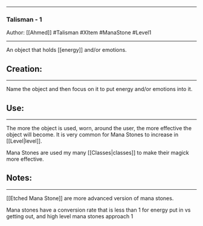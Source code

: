 - - - 
### Talisman - 1 
Author: [[Ahmed]]
#Talisman #XItem #ManaStone #Level1
- - - 
An object that holds [[energy]] and/or emotions.

## Creation: 
---
Name the object and then focus on it to put energy and/or emotions into it. 

## Use:
---
The more the object is used, worn, around the user, the more effective the object will become.
It is very common for Mana Stones to increase in [[Level|level]].

Mana Stones are used my many [[Classes|classes]] to make their magick more effective.

## Notes:
- - - 
[[Etched Mana Stone]] are more advanced version of mana stones.

Mana stones have a conversion rate that is less than 1 for energy put in vs getting out, and high level mana stones approach 1

